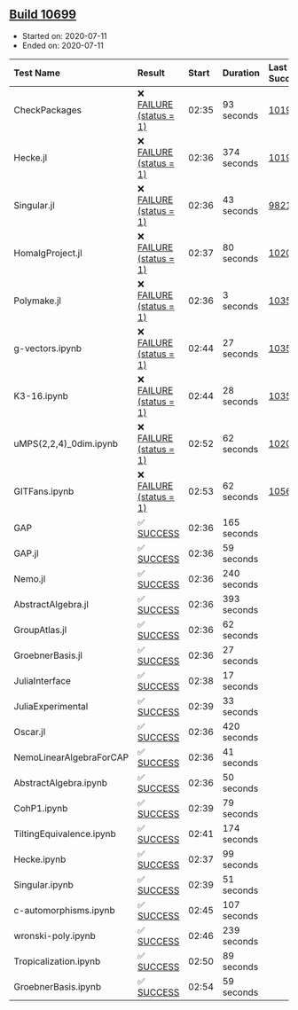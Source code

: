 ## [Build 10699](https://oscarci.mathematik.uni-kl.de/job/oscar/10699/)

* Started on: 2020-07-11
* Ended on: 2020-07-11

| Test Name    | Result | Start | Duration | Last Success | First Failure |
|:-------------|:-------|:------|:---------|:-------------|:--------------|
| CheckPackages | ❌ [FAILURE (status = 1)](https://oscarci.mathematik.uni-kl.de/job/oscar/10699/artifact/logs/build-10699/CheckPackages.log) | 02:35 | 93 seconds | [10197](https://oscarci.mathematik.uni-kl.de/job/oscar/10197/) | [10198](https://oscarci.mathematik.uni-kl.de/job/oscar/10198/) |
| Hecke.jl | ❌ [FAILURE (status = 1)](https://oscarci.mathematik.uni-kl.de/job/oscar/10699/artifact/logs/build-10699/Hecke.jl.log) | 02:36 | 374 seconds | [10197](https://oscarci.mathematik.uni-kl.de/job/oscar/10197/) | [10198](https://oscarci.mathematik.uni-kl.de/job/oscar/10198/) |
| Singular.jl | ❌ [FAILURE (status = 1)](https://oscarci.mathematik.uni-kl.de/job/oscar/10699/artifact/logs/build-10699/Singular.jl.log) | 02:36 | 43 seconds | [9821](https://oscarci.mathematik.uni-kl.de/job/oscar/9821/) | [9822](https://oscarci.mathematik.uni-kl.de/job/oscar/9822/) |
| HomalgProject.jl | ❌ [FAILURE (status = 1)](https://oscarci.mathematik.uni-kl.de/job/oscar/10699/artifact/logs/build-10699/HomalgProject.jl.log) | 02:37 | 80 seconds | [10209](https://oscarci.mathematik.uni-kl.de/job/oscar/10209/) | [10210](https://oscarci.mathematik.uni-kl.de/job/oscar/10210/) |
| Polymake.jl | ❌ [FAILURE (status = 1)](https://oscarci.mathematik.uni-kl.de/job/oscar/10699/artifact/logs/build-10699/Polymake.jl.log) | 02:36 | 3 seconds | [10356](https://oscarci.mathematik.uni-kl.de/job/oscar/10356/) | [10357](https://oscarci.mathematik.uni-kl.de/job/oscar/10357/) |
| g-vectors.ipynb | ❌ [FAILURE (status = 1)](https://oscarci.mathematik.uni-kl.de/job/oscar/10699/artifact/logs/build-10699/g-vectors.ipynb.log) | 02:44 | 27 seconds | [10356](https://oscarci.mathematik.uni-kl.de/job/oscar/10356/) | [10357](https://oscarci.mathematik.uni-kl.de/job/oscar/10357/) |
| K3-16.ipynb | ❌ [FAILURE (status = 1)](https://oscarci.mathematik.uni-kl.de/job/oscar/10699/artifact/logs/build-10699/K3-16.ipynb.log) | 02:44 | 28 seconds | [10356](https://oscarci.mathematik.uni-kl.de/job/oscar/10356/) | [10357](https://oscarci.mathematik.uni-kl.de/job/oscar/10357/) |
| uMPS(2,2,4)_0dim.ipynb | ❌ [FAILURE (status = 1)](https://oscarci.mathematik.uni-kl.de/job/oscar/10699/artifact/logs/build-10699/uMPS-2-2-4-_0dim.ipynb.log) | 02:52 | 62 seconds | [10209](https://oscarci.mathematik.uni-kl.de/job/oscar/10209/) | [10210](https://oscarci.mathematik.uni-kl.de/job/oscar/10210/) |
| GITFans.ipynb | ❌ [FAILURE (status = 1)](https://oscarci.mathematik.uni-kl.de/job/oscar/10699/artifact/logs/build-10699/GITFans.ipynb.log) | 02:53 | 62 seconds | [10566](https://oscarci.mathematik.uni-kl.de/job/oscar/10566/) | [10567](https://oscarci.mathematik.uni-kl.de/job/oscar/10567/) |
| GAP | ✅ [SUCCESS](https://oscarci.mathematik.uni-kl.de/job/oscar/10699/artifact/logs/build-10699/GAP.log) | 02:36 | 165 seconds |  |  |
| GAP.jl | ✅ [SUCCESS](https://oscarci.mathematik.uni-kl.de/job/oscar/10699/artifact/logs/build-10699/GAP.jl.log) | 02:36 | 59 seconds |  |  |
| Nemo.jl | ✅ [SUCCESS](https://oscarci.mathematik.uni-kl.de/job/oscar/10699/artifact/logs/build-10699/Nemo.jl.log) | 02:36 | 240 seconds |  |  |
| AbstractAlgebra.jl | ✅ [SUCCESS](https://oscarci.mathematik.uni-kl.de/job/oscar/10699/artifact/logs/build-10699/AbstractAlgebra.jl.log) | 02:36 | 393 seconds |  |  |
| GroupAtlas.jl | ✅ [SUCCESS](https://oscarci.mathematik.uni-kl.de/job/oscar/10699/artifact/logs/build-10699/GroupAtlas.jl.log) | 02:36 | 62 seconds |  |  |
| GroebnerBasis.jl | ✅ [SUCCESS](https://oscarci.mathematik.uni-kl.de/job/oscar/10699/artifact/logs/build-10699/GroebnerBasis.jl.log) | 02:36 | 27 seconds |  |  |
| JuliaInterface | ✅ [SUCCESS](https://oscarci.mathematik.uni-kl.de/job/oscar/10699/artifact/logs/build-10699/JuliaInterface.log) | 02:38 | 17 seconds |  |  |
| JuliaExperimental | ✅ [SUCCESS](https://oscarci.mathematik.uni-kl.de/job/oscar/10699/artifact/logs/build-10699/JuliaExperimental.log) | 02:39 | 33 seconds |  |  |
| Oscar.jl | ✅ [SUCCESS](https://oscarci.mathematik.uni-kl.de/job/oscar/10699/artifact/logs/build-10699/Oscar.jl.log) | 02:36 | 420 seconds |  |  |
| NemoLinearAlgebraForCAP | ✅ [SUCCESS](https://oscarci.mathematik.uni-kl.de/job/oscar/10699/artifact/logs/build-10699/NemoLinearAlgebraForCAP.log) | 02:36 | 41 seconds |  |  |
| AbstractAlgebra.ipynb | ✅ [SUCCESS](https://oscarci.mathematik.uni-kl.de/job/oscar/10699/artifact/logs/build-10699/AbstractAlgebra.ipynb.log) | 02:36 | 50 seconds |  |  |
| CohP1.ipynb | ✅ [SUCCESS](https://oscarci.mathematik.uni-kl.de/job/oscar/10699/artifact/logs/build-10699/CohP1.ipynb.log) | 02:39 | 79 seconds |  |  |
| TiltingEquivalence.ipynb | ✅ [SUCCESS](https://oscarci.mathematik.uni-kl.de/job/oscar/10699/artifact/logs/build-10699/TiltingEquivalence.ipynb.log) | 02:41 | 174 seconds |  |  |
| Hecke.ipynb | ✅ [SUCCESS](https://oscarci.mathematik.uni-kl.de/job/oscar/10699/artifact/logs/build-10699/Hecke.ipynb.log) | 02:37 | 99 seconds |  |  |
| Singular.ipynb | ✅ [SUCCESS](https://oscarci.mathematik.uni-kl.de/job/oscar/10699/artifact/logs/build-10699/Singular.ipynb.log) | 02:39 | 51 seconds |  |  |
| c-automorphisms.ipynb | ✅ [SUCCESS](https://oscarci.mathematik.uni-kl.de/job/oscar/10699/artifact/logs/build-10699/c-automorphisms.ipynb.log) | 02:45 | 107 seconds |  |  |
| wronski-poly.ipynb | ✅ [SUCCESS](https://oscarci.mathematik.uni-kl.de/job/oscar/10699/artifact/logs/build-10699/wronski-poly.ipynb.log) | 02:46 | 239 seconds |  |  |
| Tropicalization.ipynb | ✅ [SUCCESS](https://oscarci.mathematik.uni-kl.de/job/oscar/10699/artifact/logs/build-10699/Tropicalization.ipynb.log) | 02:50 | 89 seconds |  |  |
| GroebnerBasis.ipynb | ✅ [SUCCESS](https://oscarci.mathematik.uni-kl.de/job/oscar/10699/artifact/logs/build-10699/GroebnerBasis.ipynb.log) | 02:54 | 59 seconds |  |  |
